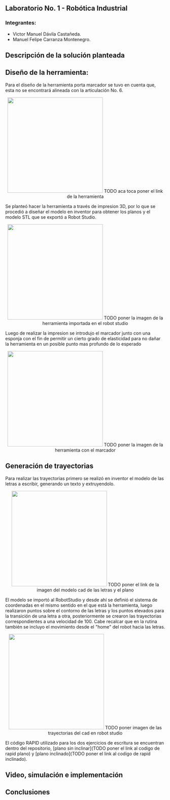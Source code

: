 ## Laboratorio No. 1 - Robótica Industrial
### Integrantes: 
- Victor Manuel Dávila Castañeda.
- Manuel Felipe Carranza Montenegro.
## Descripción de la solución planteada
## Diseño de la herramienta:
Para el diseño de la herramienta porta marcador se tuvo en cuenta que, esta no se encontrará alineada con la articulación No. 6.

<div>
<p style = 'text-align:center;' align="center">
<img src="https://github.com/victordavila2311/LAB1Robotica_Manuel_Victor/assets/82252851/3e54788c-fd73-4fbc-b19a-a6e3236d5a12" width="300px" >
 TODO aca toca poner el link de la herramienta
</p>
</div>

Se planteó hacer la herramienta a través de impresion 3D, por lo que se procedió a diseñar el modelo en inventor para obtener los planos y el modelo STL que se exportó a Robot Studio.
<div>
<p style = 'text-align:center;' align="center">
<img src="" width="300px">
  TODO poner la imagen de la herramienta importada en el robot studio
</p>
</div>
Luego de realizar la impresion se introdujo el marcador junto con una esponja con el fin de permitir un cierto grado de elasticidad para no dañar la herramienta en un posible punto mas profundo de lo esperado
<div>
<p style = 'text-align:center;' align="center">
<img src="" width="300px">
  TODO poner la imagen de la herramienta con el marcador
</p>
</div>

## Generación de trayectorias

Para realizar las trayectorias primero se realizó en inventor el modelo de las letras a escribir, generando un texto y extruyendolo.
<div>
<p style = 'text-align:center;' align="center">
<img src="" width="300px">
  TODO poner el link de la imagen del modelo cad de las letras y el plano
</p>
</div>



El modelo se importó al RobotStudio y desde ahí se definió el sistema de coordenadas en el mismo sentido en el que está la herramienta, luego realizaron puntos sobre el contorno de las letras y los puntos elevados para la transición de una letra a otra, posteriormente se crearon las trayectorias correspondientes a una velocidad de 100. Cabe recalcar que en la rutina también se incluyo el movimiento desde el "home" del robot hacia las letras.


<div>
<p style = 'text-align:center;' align="center">
<img src="" width="300px">
  TODO poner imagen de las trayectorias del cad en robot studio
</p>
</div>


El código RAPID utilizado para los dos ejercicios de escritura se encuentran dentro del repositorio, [plano sin inclinar](TODO poner el link al codigo de rapid plano) y [plano inclinado](TODO poner el link al codigo de rapid inclinado).

## Video, simulación e implementación

## Conclusiones
